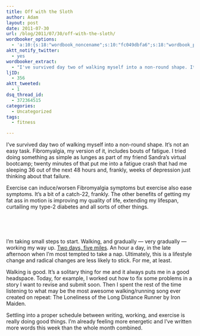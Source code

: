 ```yaml
---
title: Off with the Sloth
author: Adam
layout: post
date: 2011-07-30
url: /blog/2011/07/30/off-with-the-sloth/
wordbooker_options:
  - 'a:10:{s:18:"wordbook_noncename";s:10:"fc049dbfa6";s:18:"wordbook_page_post";s:4:"-100";s:18:"wordbook_orandpage";s:1:"2";s:23:"wordbook_default_author";s:1:"1";s:23:"wordbook_extract_length";s:3:"256";s:19:"wordbook_actionlink";s:3:"300";s:26:"wordbooker_publish_default";s:2:"on";s:18:"wordbook_attribute";s:30:"Wrote a new post on their blog";s:29:"wordbooker_status_update_text";s:35:": New blog post :  %title% - %link%";s:17:"wordbook_new_post";s:1:"1";}'
aktt_notify_twitter:
  - yes
wordbooker_extract:
  - "I've survived day two of walking myself into a non-round shape. It's not an easy task. Fibromyalgia, my version of it, includes bouts of fatigue. I tried doing something as simple as lunges as part of my friend Sandra's virtual bootcamp; twenty minutes ..."
ljID:
  - 356
aktt_tweeted:
  - 1
dsq_thread_id:
  - 372364515
categories:
  - Uncategorized
tags:
  - fitness

---
```

I&#8217;ve survived day two of walking myself into a non-round shape. It&#8217;s not an easy task. Fibromyalgia, my version of it, includes bouts of fatigue. I tried doing something as simple as lunges as part of my friend Sandra&#8217;s virtual bootcamp; twenty minutes of that put me into a fatigue crash that had me sleeping 36 out of the next 48 hours and, frankly, weeks of depression just thinking about that failure.

Exercise can induce/worsen Fibromyalgia symptoms but exercise also ease symptoms. It&#8217;s a bit of a catch-22, frankly. The other benefits of getting my fat ass in motion is improving my quality of life, extending my lifespan, curtailing my type-2 diabetes and all sorts of other things.

&nbsp;



&nbsp;

I&#8217;m taking small steps to start. Walking, and gradually &#8212; very gradually &#8212; working my way up. [Two days, five miles](1). An hour a day, in the late afternoon when I&#8217;m most tempted to take a nap. Ultimately, this is a lifestyle change and radical changes are less likely to stick. For me, at least.

Walking is good. It&#8217;s a solitary thing for me and it always puts me in a good headspace. Today, for example, I worked out how to fix some problems in a story I want to revise and submit soon. Then I spent the rest of the time listening to what may be the most awesome walking/running song ever created on repeat: The Loneliness of the Long Distance Runner by Iron Maiden.

Settling into a proper schedule between writing, working, and exercise is really doing good things. I&#8217;m already feeling more energetic and I&#8217;ve written more words this week than the whole month combined.

 [1]: http://www.dailymile.com/people/adam_israel
